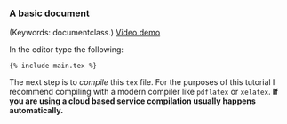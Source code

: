 ### A basic document

(Keywords: documentclass.) 
[Video demo](https://www.youtube.com/watch?v=rLWT0z6yvrk)

In the editor type the following:

```language-latex
{% include main.tex %}
```

The next step is to *compile* this `tex` file.  For the purposes of this
tutorial I recommend compiling with a modern compiler like `pdflatex` or
`xelatex`. **If you are using a cloud based service compilation usually happens
automatically.**
